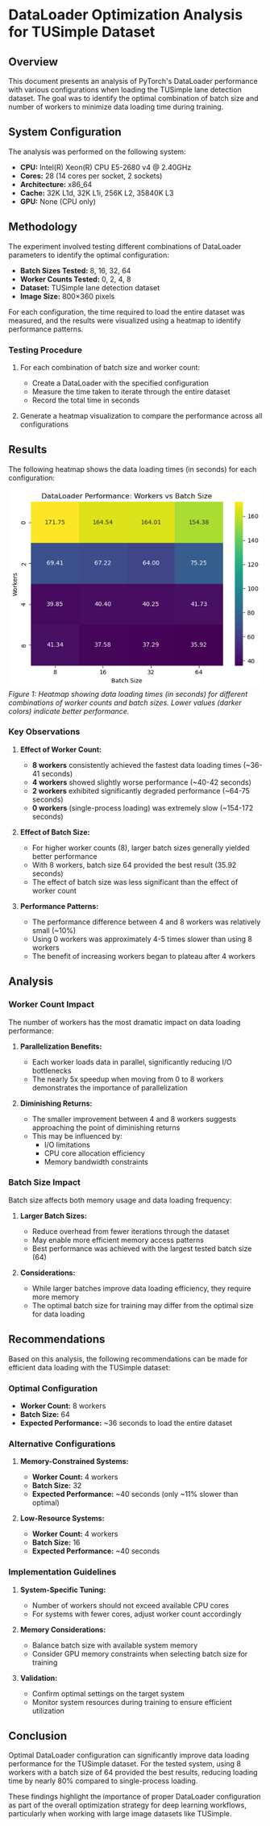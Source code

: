 # DataLoader Optimization Analysis for TUSimple Dataset

## Overview

This document presents an analysis of PyTorch's DataLoader performance with various configurations when loading the TUSimple lane detection dataset. The goal was to identify the optimal combination of batch size and number of workers to minimize data loading time during training.

## System Configuration

The analysis was performed on the following system:

- **CPU:** Intel(R) Xeon(R) CPU E5-2680 v4 @ 2.40GHz
- **Cores:** 28 (14 cores per socket, 2 sockets)
- **Architecture:** x86_64
- **Cache:** 32K L1d, 32K L1i, 256K L2, 35840K L3
- **GPU:** None (CPU only)

## Methodology

The experiment involved testing different combinations of DataLoader parameters to identify the optimal configuration:

- **Batch Sizes Tested:** 8, 16, 32, 64
- **Worker Counts Tested:** 0, 2, 4, 8
- **Dataset:** TUSimple lane detection dataset
- **Image Size:** 800×360 pixels

For each configuration, the time required to load the entire dataset was measured, and the results were visualized using a heatmap to identify performance patterns.

### Testing Procedure

1. For each combination of batch size and worker count:
   - Create a DataLoader with the specified configuration
   - Measure the time taken to iterate through the entire dataset
   - Record the total time in seconds

2. Generate a heatmap visualization to compare the performance across all configurations

## Results

The following heatmap shows the data loading times (in seconds) for each configuration:

![DataLoader Performance Heatmap](./assets/dataloader_performance_heatmap.png)
*Figure 1: Heatmap showing data loading times (in seconds) for different combinations of worker counts and batch sizes. Lower values (darker colors) indicate better performance.*

### Key Observations

1. **Effect of Worker Count:**
   - **8 workers** consistently achieved the fastest data loading times (~36-41 seconds)
   - **4 workers** showed slightly worse performance (~40-42 seconds)
   - **2 workers** exhibited significantly degraded performance (~64-75 seconds)
   - **0 workers** (single-process loading) was extremely slow (~154-172 seconds)

2. **Effect of Batch Size:**
   - For higher worker counts (8), larger batch sizes generally yielded better performance
   - With 8 workers, batch size 64 provided the best result (35.92 seconds)
   - The effect of batch size was less significant than the effect of worker count

3. **Performance Patterns:**
   - The performance difference between 4 and 8 workers was relatively small (~10%)
   - Using 0 workers was approximately 4-5 times slower than using 8 workers
   - The benefit of increasing workers began to plateau after 4 workers

## Analysis

### Worker Count Impact

The number of workers has the most dramatic impact on data loading performance:

1. **Parallelization Benefits:**
   - Each worker loads data in parallel, significantly reducing I/O bottlenecks
   - The nearly 5x speedup when moving from 0 to 8 workers demonstrates the importance of parallelization

2. **Diminishing Returns:**
   - The smaller improvement between 4 and 8 workers suggests approaching the point of diminishing returns
   - This may be influenced by:
     - I/O limitations
     - CPU core allocation efficiency
     - Memory bandwidth constraints

### Batch Size Impact

Batch size affects both memory usage and data loading frequency:

1. **Larger Batch Sizes:**
   - Reduce overhead from fewer iterations through the dataset
   - May enable more efficient memory access patterns
   - Best performance was achieved with the largest tested batch size (64)

2. **Considerations:**
   - While larger batches improve data loading efficiency, they require more memory
   - The optimal batch size for training may differ from the optimal size for data loading

## Recommendations

Based on this analysis, the following recommendations can be made for efficient data loading with the TUSimple dataset:

### Optimal Configuration

- **Worker Count:** 8 workers
- **Batch Size:** 64
- **Expected Performance:** ~36 seconds to load the entire dataset

### Alternative Configurations

1. **Memory-Constrained Systems:**
   - **Worker Count:** 4 workers
   - **Batch Size:** 32
   - **Expected Performance:** ~40 seconds (only ~11% slower than optimal)

2. **Low-Resource Systems:**
   - **Worker Count:** 4 workers
   - **Batch Size:** 16
   - **Expected Performance:** ~40 seconds

### Implementation Guidelines

1. **System-Specific Tuning:**
   - Number of workers should not exceed available CPU cores
   - For systems with fewer cores, adjust worker count accordingly

2. **Memory Considerations:**
   - Balance batch size with available system memory
   - Consider GPU memory constraints when selecting batch size for training

3. **Validation:**
   - Confirm optimal settings on the target system
   - Monitor system resources during training to ensure efficient utilization

## Conclusion

Optimal DataLoader configuration can significantly improve data loading performance for the TUSimple dataset. For the tested system, using 8 workers with a batch size of 64 provided the best results, reducing loading time by nearly 80% compared to single-process loading.

These findings highlight the importance of proper DataLoader configuration as part of the overall optimization strategy for deep learning workflows, particularly when working with large image datasets like TUSimple.
